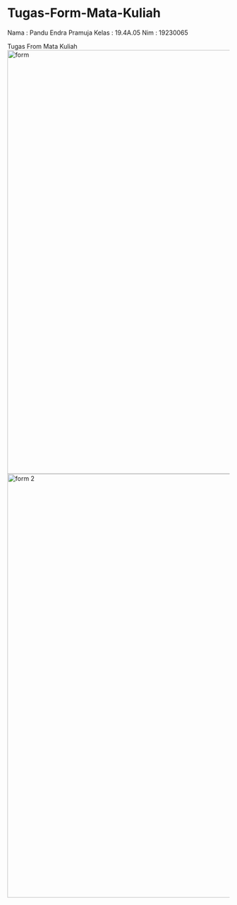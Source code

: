 # Tugas-Form-Mata-Kuliah
Nama  : Pandu Endra Pramuja
Kelas : 19.4A.05
Nim   : 19230065

Tugas From Mata Kuliah
<img width="959" alt="form" src="https://github.com/user-attachments/assets/cf899b68-c258-496f-abd5-66b267536585" />
<img width="959" alt="form 2" src="https://github.com/user-attachments/assets/aabdbe58-b85f-4af4-a8fd-d0eca1903ea9" />
